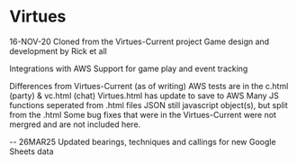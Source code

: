 # Virtues
16-NOV-20
Cloned from the Virtues-Current project
Game design and development by Rick et all

Integrations with AWS
Support for game play and event tracking

Differences from Virtues-Current (as of writing)
    AWS tests are in the c.html (party) & vc.html (chat)
    Virtues.html has update to save to AWS
    Many JS functions seperated from .html files
    JSON still javascript object(s), but split from the .html
    Some bug fixes that were in the Virtues-Current were not mergred and are not included here.


-- 26MAR25 Updated bearings, techniques and callings for new Google Sheets data
